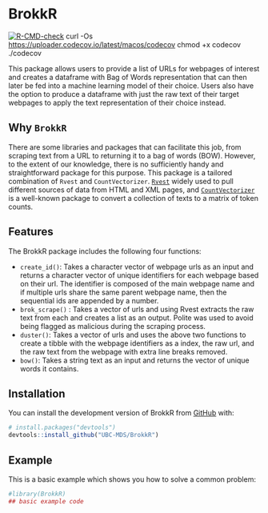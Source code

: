 
<!-- README.md is generated from README.Rmd. Please edit that file -->

# BrokkR

<!-- badges: start -->

[![R-CMD-check](https://github.com/UBC-MDS/BrokkR/actions/workflows/R-CMD-check.yaml/badge.svg)](https://github.com/UBC-MDS/BrokkR/actions/workflows/R-CMD-check.yaml)
curl -Os <https://uploader.codecov.io/latest/macos/codecov> chmod +x
codecov ./codecov <!-- badges: end -->

This package allows users to provide a list of URLs for webpages of
interest and creates a dataframe with Bag of Words representation that
can then later be fed into a machine learning model of their choice.
Users also have the option to produce a dataframe with just the raw text
of their target webpages to apply the text representation of their
choice instead.

## Why `BrokkR`

There are some libraries and packages that can facilitate this job, from
scraping text from a URL to returning it to a bag of words (BOW).
However, to the extent of our knowledge, there is no sufficiently handy
and straightforward package for this purpose. This package is a tailored
combination of `Rvest` and `CountVectorizer`.
[`Rvest`](https://www.rdocumentation.org/packages/rvest/versions/1.0.3)
widely used to pull different sources of data from HTML and XML pages,
and
[`CountVectorizer`](https://www.rdocumentation.org/packages/superml/versions/0.4.0/topics/CountVectorizer)
is a well-known package to convert a collection of texts to a matrix of
token counts.

## Features

The BrokkR package includes the following four functions:

- `create_id()`: Takes a character vector of webpage urls as an input
  and returns a character vector of unique identifiers for each webpage
  based on their url. The identifier is composed of the main webpage
  name and if multiple urls share the same parent webpage name, then the
  sequential ids are appended by a number.
- `brok_scrape()` : Takes a vector of urls and using Rvest extracts the
  raw text from each and creates a list as an output. Polite was used to
  avoid being flagged as malicious during the scraping process.
- `duster()`: Takes a vector of urls and uses the above two functions to
  create a tibble with the webpage identifiers as a index, the raw url,
  and the raw text from the webpage with extra line breaks removed.
- `bow()`: Takes a string text as an input and returns the vector of
  unique words it contains.

## Installation

You can install the development version of BrokkR from
[GitHub](https://github.com/UBC-MDS/BrokkR) with:

``` r
# install.packages("devtools")
devtools::install_github("UBC-MDS/BrokkR")
```

## Example

This is a basic example which shows you how to solve a common problem:

``` r
#library(BrokkR)
## basic example code
```

